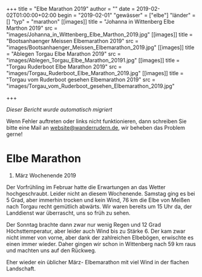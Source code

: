 +++
title = "Elbe Marathon 2019"
author = ""
date = 2019-02-02T01:00:00+02:00
begin = "2019-02-01"
"gewässer" = ["elbe"]
"länder" = []
"typ" = "marathon"
[[images]]
title = "Johanna in Wittenberg Elbe Marthon 2019"
src = "images/Johanna_in_Wittenberg_Elbe_Marthon_2019.jpg"
[[images]]
title = "Bootsanhaenger Meissen Elbemarathon 2019"
src = "images/Bootsanhaenger_Meissen_Elbemarathon_2019.jpg"
[[images]]
title = "Ablegen Torgau Elbe Marathon 2019"
src = "images/Ablegen_Torgau_Elbe_Marathon_20191.jpg"
[[images]]
title = "Torgau Ruderboot Elbe Marathon 2019"
src = "images/Torgau_Ruderboot_Elbe_Marathon_2019.jpg"
[[images]]
title = "Torgau vom Ruderboot gesehen Elbemarathon 2019"
src = "images/Torgau_vom_Ruderboot_gesehen_Elbemarathon_2019.jpg"

+++


*Dieser Bericht wurde automatisch migriert*

Wenn Fehler auftreten oder links nicht funktionieren, dann schreiben Sie bitte eine Mail an website@wanderrudern.de, wir beheben das Problem gerne!



# Elbe Marathon


1. März Wochenende 2019

Der Vorfrühling im Februar hatte die Erwartungen an das Wetter hochgeschraubt. Leider nicht an diesem Wochenende. Samstag ging es bei 5 Grad, aber immerhin trocken und kein Wind, 76 km die Elbe von Meißen nach Torgau recht gemütlich abwärts. Wir waren bereits um 15 Uhr da, der Landdienst war überrascht, uns so früh zu sehen.

Der Sonntag brachte dann zwar nur wenig Regen und 12 Grad Höchsttemperatur, aber leider auch Wind bis zu Stärke 6. Der kam zwar nicht immer von vorne, aber dank der zahlreichen Elbebögen, erwischte es einen immer wieder. Daher gingen wir schon in Wittenberg nach 59 km raus und machten uns auf den Rückweg.

Eher wieder ein üblicher März- Elbemarathon mit viel Wind in der flachen Landschaft.